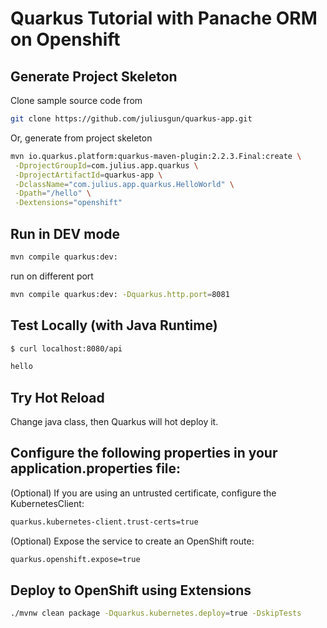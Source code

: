 # Quarkus Tutorial with Panache ORM on Openshift

## Generate Project Skeleton

Clone sample source code from

```bash
git clone https://github.com/juliusgun/quarkus-app.git 
 ``` 
 
Or, generate from project skeleton

```bash
mvn io.quarkus.platform:quarkus-maven-plugin:2.2.3.Final:create \
 -DprojectGroupId=com.julius.app.quarkus \
 -DprojectArtifactId=quarkus-app \
 -DclassName="com.julius.app.quarkus.HelloWorld" \
 -Dpath="/hello" \
 -Dextensions="openshift"
 ```
    
## Run in DEV mode

```bash
mvn compile quarkus:dev:
```
run on different port
```bash
mvn compile quarkus:dev: -Dquarkus.http.port=8081
```

## Test Locally (with Java Runtime)
```bash
$ curl localhost:8080/api
```

```bash
hello
```

## Try Hot Reload
Change java class, then Quarkus will hot deploy it.

## Configure the following properties in your application.properties file:

(Optional) If you are using an untrusted certificate, configure the KubernetesClient:
```bash
quarkus.kubernetes-client.trust-certs=true
```

(Optional) Expose the service to create an OpenShift route:
```bash
quarkus.openshift.expose=true
```

## Deploy to OpenShift using Extensions

```bash
./mvnw clean package -Dquarkus.kubernetes.deploy=true -DskipTests
```
